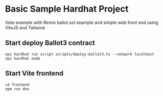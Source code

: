 # Basic Sample Hardhat Project

Vote example with Remix ballot.sol example and simple web front end using ViteJS and Tailwind

## Start deploy Ballot3 contract
```shell
npx hardhat run script scripts/deploy-ballot3.ts --network localhost 
npx hardhat node
```

## Start Vite frontend
```shell
cd frontend
npm run dev
```
